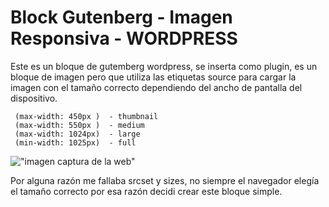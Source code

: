 # Block Gutenberg  - Imagen Responsiva  -  WORDPRESS
Este es un bloque de gutemberg wordpress, se inserta como plugin, es un bloque de imagen pero que utiliza las etiquetas source para cargar la imagen con el 
tamaño correcto dependiendo del ancho de pantalla del dispositivo.

```
 (max-width: 450px )  - thumbnail
 (max-width: 550px )  - medium
 (max-width: 1024px)  - large
 (min-width: 1025px)  - full
 ```
!["imagen captura de la web"](https://i.pinimg.com/736x/31/c3/46/31c3463cbfe9743ee75184871d3537e1.jpg)

Por alguna razón me fallaba srcset y sizes, no siempre el navegador elegía el tamaño correcto por esa razón decidi crear este bloque simple.
